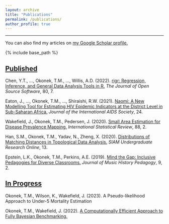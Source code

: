 ```yaml
---
layout: archive
title: "Publications"
permalink: /publications/
author_profile: true
---
```


<hr>

 You can also find my articles on <u><a href="{{https://scholar.google.com/citations?hl=en&user=dGKBXRUAAAAJ&view_op=list_works&authuser=2}}">my Google Scholar profile</a>.</u>


{% include base_path %}

<u>Published</u>
------
Chen, Y.T., ..., Okonek, T.M., ..., Willis, A.D. (2022). [rigr: Regression, Inference, and General Data Analysis Tools in R.](https://doi.org/10.21105/joss.04847) <i>The Journal of Open Source Software</i>, 80, 7.

Eaton, J., ..., Okonek, T.M., ..., Shiraishi, R.W. (2021). [Naomi: A New Modelling Tool for Estimating HIV Epidemic Indicators at the District Level in Sub-Saharan Africa.](https://doi.org/10.1002/jia2.25788) <i>Journal of the International AIDS Society</i>, 24. 

Wakefield, J., Okonek, T.M., Pedersen, J. (2020). [Small Area Estimation for Disease Prevalence Mapping.](https://doi.org/10.1111/insr.12400) <i>International Statistical Review</i>, 88, 2. 

Han, S.M., Okonek, T.M., Yadav, N., Zheng, X. (2020). [Distributions of Matching Distances in Topological Data Analysis.](https://www.siam.org/Portals/0/Publications/SIURO/Vol13/S01730PDF.pdf?ver=2020-04-14-134630-267) <i>SIAM Undergraduate Research Online</i>, 13.

Epstein, L.K., Okonek, T.M., Perkins, A.E. (2019). [Mind the Gap: Inclusive Pedagogies for Diverse Classrooms.](https://www.ams-net.org/ojs/index.php/jmhp/article/view/306/655) <i>Journal of Music History Pedagogy</i>, 9, 2.

<u>In Progress</u>
------

Okonek, T.M., Wilson, K., Wakefield, J. (2023). A Pseudo-likelihood Approach to Under-5 Mortality Estimation

Okonek, T.M., Wakefield, J. (2022). [A Computationally Efficient Approach to Fully Bayesian Benchmarking.](https://arxiv.org/abs/2203.12195) 

